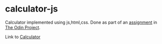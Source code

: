 # calculator-js
Calculator implemented using js,html,css.
Done as part of an [assignment](https://www.theodinproject.com/lessons/foundations-calculator)  in [The Odin Project](https://www.theodinproject.com/).

Link to [Calculator](https://t3snake.github.io/calculator-js/)

